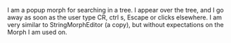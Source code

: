 I am a popup morph for searching in a tree. I appear over the tree, and I go away as soon as the user type CR, ctrl s, Escape or clicks elsewhere. I am very similar to StringMorphEditor (a copy), but without expectations on the Morph I am used on.
